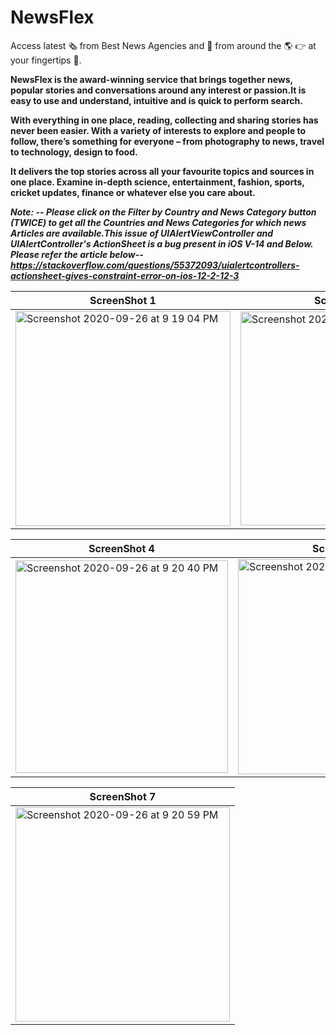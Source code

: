 # NewsFlex
Access latest 🗞 from Best News Agencies and 📰 from around the 🌎 👉 at your fingertips 🎉.

**NewsFlex is the award-winning service that brings together news, popular stories and conversations around any interest or passion.It is easy to use and understand, intuitive and is quick to perform search.**

**With everything in one place, reading, collecting and sharing stories has never been easier. With a variety of interests to explore and people to follow, there’s something for everyone – from photography to news, travel to technology, design to food.**

**It delivers the top stories across all your favourite topics and sources in one place. Examine in-depth science, entertainment, fashion, sports, cricket updates, finance or whatever else you care about.**


***Note: --
Please click on the Filter by Country and News Category button (TWICE) to get all the Countries and News Categories for which news Articles are available.This issue of UIAlertViewController and UIAlertController's ActionSheet is a bug present in iOS V-14 and Below.
Please refer the article below--
https://stackoverflow.com/questions/55372093/uialertcontrollers-actionsheet-gives-constraint-error-on-ios-12-2-12-3***

| **ScreenShot 1**  | **ScreenShot 2** | **ScreenShot 3** |
| ------------- | ------------- | ------------- |
| <img width="344" alt="Screenshot 2020-09-26 at 9 19 04 PM" src="https://user-images.githubusercontent.com/55451558/94344617-3c9fa580-003e-11eb-8eaf-d55b19bb6433.png"> | <img width="342" alt="Screenshot 2020-09-26 at 9 19 58 PM" src="https://user-images.githubusercontent.com/55451558/94344672-82f50480-003e-11eb-9178-a798f0354517.png"> | <img width="342" alt="Screenshot 2020-09-26 at 9 20 23 PM" src="https://user-images.githubusercontent.com/55451558/94344637-50e3a280-003e-11eb-9dd6-a0a59efcd54e.png"> |



| **ScreenShot 4**  | **ScreenShot 5** | **ScreenShot 6** |
| ------------- | ------------- | ------------- |
| <img width="340" alt="Screenshot 2020-09-26 at 9 20 40 PM" src="https://user-images.githubusercontent.com/55451558/94344642-56d98380-003e-11eb-8c70-cbf0db7a72e3.png"> | <img width="344" alt="Screenshot 2020-09-26 at 9 19 23 PM" src="https://user-images.githubusercontent.com/55451558/94344651-5e009180-003e-11eb-83a9-fa527a265ddd.png"> | <img width="344" alt="Screenshot 2020-09-26 at 9 19 41 PM" src="https://user-images.githubusercontent.com/55451558/94344655-622caf00-003e-11eb-891b-134982048be0.png"> |

| **ScreenShot 7**  | 
| ------------- | 
| <img width="343" alt="Screenshot 2020-09-26 at 9 20 59 PM" src="https://user-images.githubusercontent.com/55451558/94344846-cc921f00-003f-11eb-8a7c-4dabaab09b9b.png">|  
